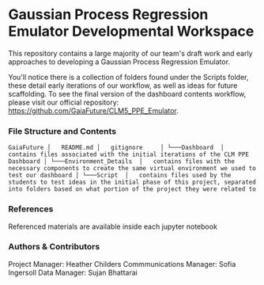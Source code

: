 # Gaussian Process Regression Emulator Developmental Workspace

This repository contains a large majority of our team's draft work and early approaches to developing a Gaussian Process Regression Emulator. 

You'll notice there is a collection of folders found under the Scripts folder, these detail early iterations of our workflow, as well as ideas for future scaffolding. To see the final version of the dashboard contents workflow, please visit our official repository: https://github.com/GaiaFuture/CLM5_PPE_Emulator.

### File Structure and Contents
`
GaiaFuture
│   README.md
│   gitignore    
│
└───Dashboard 
    │   contains files associated with the initial iterations of the CLM PPE Dashboard
│
└───Environment_Details 
    │   contains files with the necessary components to create the same virtual environment we used to test our dashboard
│
└───Script 
    │   contains files used by the students to test ideas in the initial phase of this project, separated into folders based on what portion of the project they were related to
`

### References
Referenced materials are available inside each jupyter notebook

### Authors & Contributors

Project Manager: Heather Childers
Commmunications Manager: Sofia Ingersoll
Data Manager: Sujan Bhattarai
